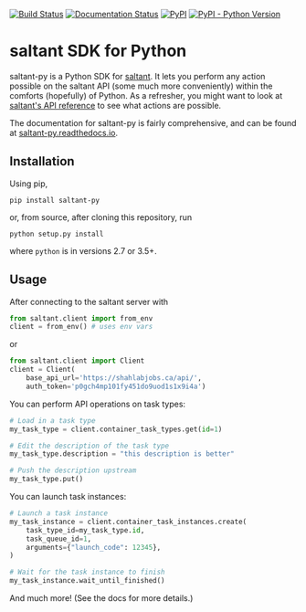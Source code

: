 [![Build Status](https://travis-ci.com/mwiens91/saltant-py.svg?branch=master)](https://travis-ci.com/mwiens91/saltant-py)
[![Documentation Status](https://readthedocs.org/projects/saltant-py/badge/?version=latest)](https://saltant-py.readthedocs.io/en/latest/?badge=latest)
[![PyPI](https://img.shields.io/pypi/v/saltant-py.svg)](https://pypi.org/project/saltant-py/)
[![PyPI - Python Version](https://img.shields.io/pypi/pyversions/saltant-py.svg)](https://pypi.org/project/saltant-py/)

# saltant SDK for Python

saltant-py is a Python SDK for
[saltant](https://github.com/mwiens91/saltant). It lets you perform any
action possible on the saltant API (some much more conveniently) within
the comforts (hopefully) of Python. As a refresher, you might want to
look at [saltant's API reference](https://mwiens91.github.io/saltant/)
to see what actions are possible.

The documentation for saltant-py is fairly comprehensive, and can be
found at
[saltant-py.readthedocs.io](https://saltant-py.readthedocs.io/en/latest/).

## Installation

Using pip,

```
pip install saltant-py
```

or, from source, after cloning this repository, run

```
python setup.py install
```

where `python` is in versions 2.7 or 3.5+.

## Usage

After connecting to the saltant server with

```python
from saltant.client import from_env
client = from_env() # uses env vars
```

or

```python
from saltant.client import Client
client = Client(
    base_api_url='https://shahlabjobs.ca/api/',
    auth_token='p0gch4mp101fy451do9uod1s1x9i4a')
```

You can perform API operations on task types:

```python
# Load in a task type
my_task_type = client.container_task_types.get(id=1)

# Edit the description of the task type
my_task_type.description = "this description is better"

# Push the description upstream
my_task_type.put()
```

You can launch task instances:

```python
# Launch a task instance
my_task_instance = client.container_task_instances.create(
    task_type_id=my_task_type.id,
    task_queue_id=1,
    arguments={"launch_code": 12345},
)

# Wait for the task instance to finish
my_task_instance.wait_until_finished()
```

And much more! (See the docs for more details.)
